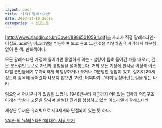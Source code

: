 ```yaml
---
layout: post
title: "[책] 팔레스타인"
date: 2003-12-10 20:26
categories: ⊙ 전공노트
---
```


[http://www.aladdin.co.kr/Cover/8989501059_1.gif]조 사코가 직접 팔레스타인-이집트, 요르단, 이스라엘을 방문하여 보고 듣고 느낀 것을 저널리즘적 시각에서 치우침 없이 쓴 책. 만화책이다.

모든 팔레스타인 가정에 들어가면 동일하게 겪는 - 설탕이 듬뿍 들어간 차를 내오고, 깊은 분노섞인 눈으로 자신의 경험담을 털어놓는다. 거의 모든 가정에 한사람 이상씩 이스라엘 군인들에게 무자비하게 폭행당하거나 죽거나 고문당한 경험이 있고, 심지어 20세 정도에 감옥에 들어갔다 나오지 않으면 '저런, 어쩌다가...'라며 동정어린 눈길을 받는 나라.

읽으면서 어처구니가 없음을 느꼈다. 1948년부터 지금까지 어이없는 핍박과 억압구조 아래서 학살과 고문을 당하며 살벌한 관계를 형성하고 있는 이스라엘과 팔레스타인.

세상은 두꺼운 유리벽으로 제3세계와 단절되어 있는 듯 하다.

[알라딘의 '팔레스타인'에 대한 서평 보기](http://www.aladdin.co.kr/catalog/book.asp?UID=1874332035&ISBN=8989501059)
       
